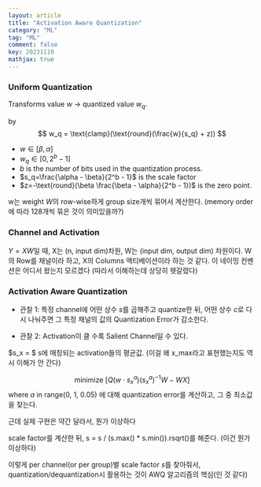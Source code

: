 ```yaml
---
layout: article
title: "Activation Aware Quantization"
category: "ML"
tag: "ML"
comment: false
key: 20231110
mathjax: true
---
```


### Uniform Quantization

Transforms value $w$ -> quantized value $w_q$.

by
$$
    w_q = \text{clamp}(\text{round}(\frac{w}{s_q} + z))
$$
- $w \in [\beta, \alpha]$
- $w_q \in [0, 2^b-1]$
- $b$ is the number of bits used in the quantization process.
- $s_q=\frac{\alpha - \beta}{2^b - 1}$ is the scale factor
- $z=-\text{round}(\beta \frac{\beta - \alpha}{2^b - 1})$ is the zero point.

w는 weight $W$의 row-wise하게 group size개씩 묶어서 계산한다. (memory order에 따라 128개씩 묶은 것이 의미있을까?)

### Channel and Activation
$Y = XW$일 때, X는 (n, input dim)차원, W는 (input dim, output dim) 차원이다.
W의 Row를 채널이라 하고, X의 Columns 액티베이션이라 하는 것 같다. 이 네이밍 컨벤션은 어디서 왔는지 모르겠다 (따라서 이해하는데 상당히 헷갈렸다)

### Activation Aware Quantization
- 관찰 1: 특정 channel에 어떤 상수 $s$를 곱해주고 quantize한 뒤, 어떤 상수 $c$로 다시 나눠주면 그 특정 채널의 값의 Quantization Error가 감소한다.

- 관찰 2: Activation이 클 수록 Salient Channel일 수 있다.

$s_x = $ s에 매칭되는 activation들의 평균값. (이걸 왜 x_max라고 표현했는지도 역시 이해가 안 간다)

$$
    \text{minimize  } [Q(w \cdot s_x^a) (s_x^a)^{-1}W - WX]
$$
where $a$ in range(0, 1, 0.05)
에 대해 quantization error를 계산하고, 그 중 최소값을 찾는다.

근데 실제 구현은 약간 달라서, 뭔가 이상하다

scale factor를 계산한 뒤, s = s / (s.max() * s.min()).rsqrt()를 해준다. (이건 뭔가 이상하다)

이렇게 per channel(or per group)별 scale factor $s$를 찾아줘서, quantization/dequantization시 활용하는 것이 AWQ 알고리즘의 핵심(인 것 같다)
